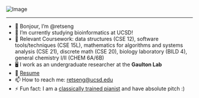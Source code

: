 ![Image](profile.png)
***
- 👋 Bonjour, I’m @retseng
- 👀 I’m currently studying bioinformatics at UCSD!
- 🌱 Relevant Coursework: data structures (CSE 12), software tools/techniques (CSE 15L), mathematics for algorithms and systems analysis (CSE 21), discrete math (CSE 20),  biology laboratory (BILD 4), general chemistry I/II (CHEM 6A/6B)
- 🖥️ I work as an undergraduate researcher at the **Gaulton Lab**
- 📄 [Resume](Tseng_Resume.pdf)
- 📫 How to reach me: retseng@ucsd.edu
- ⚡ Fun fact: I am a [classically trained pianist](https://www.youtube.com/watch?v=JFrJAjz57l8&list=PLQiV0dKfYhz8Xv3nAGd2K3eEpDjA7MBmO) and have absolute pitch :)
